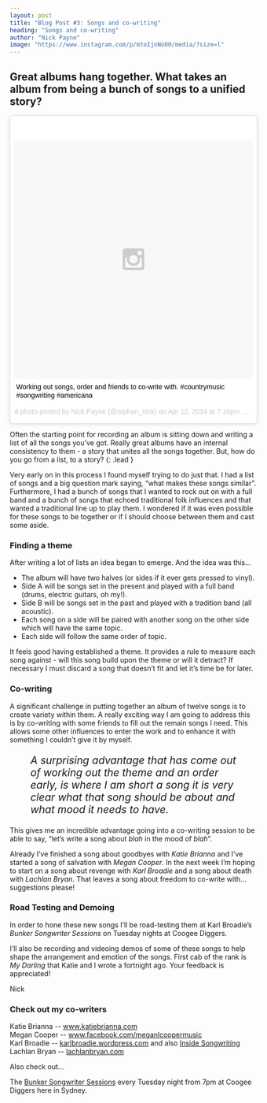 ```yaml
---
layout: post
title: "Blog Post #3: Songs and co-writing"
heading: "Songs and co-writing"
author: "Nick Payne"
image: "https://www.instagram.com/p/mtoIjnNoO0/media/?size=l"
---
```


## Great albums hang together. What takes an album from being a bunch of songs to a unified story?

<div class="d-flex justify-content-center external-media">
	<blockquote class="instagram-media" data-instgrm-captioned data-instgrm-version="4" style=" background:#FFF; border:0; border-radius:3px; box-shadow:0 0 1px 0 rgba(0,0,0,0.5),0 1px 10px 0 rgba(0,0,0,0.15); margin: 1px; max-width:658px; padding:0; width:99.375%; width:-webkit-calc(100% - 2px); width:calc(100% - 2px);"><div style="padding:8px;"> <div style=" background:#F8F8F8; line-height:0; margin-top:40px; padding:50% 0; text-align:center; width:100%;"> <div style=" background:url(data:image/png;base64,iVBORw0KGgoAAAANSUhEUgAAACwAAAAsCAMAAAApWqozAAAAGFBMVEUiIiI9PT0eHh4gIB4hIBkcHBwcHBwcHBydr+JQAAAACHRSTlMABA4YHyQsM5jtaMwAAADfSURBVDjL7ZVBEgMhCAQBAf//42xcNbpAqakcM0ftUmFAAIBE81IqBJdS3lS6zs3bIpB9WED3YYXFPmHRfT8sgyrCP1x8uEUxLMzNWElFOYCV6mHWWwMzdPEKHlhLw7NWJqkHc4uIZphavDzA2JPzUDsBZziNae2S6owH8xPmX8G7zzgKEOPUoYHvGz1TBCxMkd3kwNVbU0gKHkx+iZILf77IofhrY1nYFnB/lQPb79drWOyJVa/DAvg9B/rLB4cC+Nqgdz/TvBbBnr6GBReqn/nRmDgaQEej7WhonozjF+Y2I/fZou/qAAAAAElFTkSuQmCC); display:block; height:44px; margin:0 auto -44px; position:relative; top:-22px; width:44px;"></div></div> <p style=" margin:8px 0 0 0; padding:0 4px;"> <a href="https://instagram.com/p/mtoIjnNoO0/" style=" color:#000; font-family:Arial,sans-serif; font-size:14px; font-style:normal; font-weight:normal; line-height:17px; text-decoration:none; word-wrap:break-word;" target="_top">Working out songs, order and friends to co-write with. #countrymusic #songwriting #americana</a></p> <p style=" color:#c9c8cd; font-family:Arial,sans-serif; font-size:14px; line-height:17px; margin-bottom:0; margin-top:8px; overflow:hidden; padding:8px 0 7px; text-align:center; text-overflow:ellipsis; white-space:nowrap;">A photo posted by Nick Payne (@orphan_nick) on <time style=" font-family:Arial,sans-serif; font-size:14px; line-height:17px;" datetime="2014-04-13T02:16:31+00:00">Apr 12, 2014 at 7:16pm PDT</time></p></div></blockquote>
	<script async defer src="//platform.instagram.com/en_US/embeds.js"></script>
</div>

Often the starting point for recording an album is sitting down and writing a list of all the songs you&rsquo;ve got. Really great albums have an internal consistency to them - a story that unites all the songs together. But, how do you go from a list, to a story?
{: .lead }


Very early on in this process I found myself trying to do just that. I had a list of songs and a big question mark saying, &ldquo;what makes these songs similar&rdquo;. Furthermore, I had a bunch of songs that I wanted to rock out on with a full band and a bunch of songs that echoed traditional folk influences and that wanted a traditional line up to play them. I wondered if it was even possible for these songs to be together or if I should choose between them and cast some aside.

<h3>Finding a theme</h3>

After writing a lot of lists an idea began to emerge. And the idea was this&hellip;

<ul>
<li>The album will have two halves (or sides if it ever gets pressed to vinyl).</li>
<li>Side A will be songs set in the present and played with a full band (drums, electric guitars, oh my!).</li>
<li>Side B will be songs set in the past and played with a tradition band (all acoustic).</li>
<li>Each song on a side will be paired with another song on the other side which will have the same topic.</li>
<li>Each side will follow the same order of topic.</li>
</ul>

It feels good having established a theme. It provides a rule to measure each song against - will this song build upon the theme or will it detract? If necessary I must discard a song that doesn&rsquo;t fit and let it&rsquo;s time be for later.

<h3>Co-writing</h3>

A significant challenge in putting together an album of twelve songs is to create variety within them. A really exciting way I am going to address this is by co-writing with some friends to fill out the remain songs I need. This allows some other influences to enter the work and to enhance it with something I couldn&rsquo;t give it by myself.

<p style="font-size: 1.5em; font-style: italic; margin-left: 2em; margin-right: 2em;">A surprising advantage that has come out of working out the theme and an order early, is where I am short a song it is very clear what that song should be about and what mood it needs to have.</p>

This gives me an incredible advantage going into a co-writing session to be able to say, &ldquo;let&rsquo;s write a song about <em>blah</em> in the mood of <em>blah</em>&rdquo;.

Already I&rsquo;ve finished a song about goodbyes with <em>Katie Brianna</em> and I&rsquo;ve started a song of salvation with <em>Megan Cooper</em>. In the next week I&rsquo;m hoping to start on a song about revenge with <em>Karl Broadie</em> and a song about death with <em>Lachlan Bryan</em>. That leaves a song about freedom to co-write with&hellip; suggestions please!

<h3>Road Testing and Demoing</h3>

In order to hone these new songs I&rsquo;ll be road-testing them at Karl Broadie&rsquo;s <em>Bunker Songwriter Sessions</em> on Tuesday nights at Coogee Diggers.


I&rsquo;ll also be recording and videoing demos of some of these songs to help shape the arrangement and emotion of the songs. First cab of the rank is <em>My Darling</em> that Katie and I wrote a fortnight ago. Your feedback is appreciated!


Nick

<h3>Check out my co-writers</h3>

Katie Brianna -- <a href="http://www.katiebrianna.com/">www.katiebrianna.com</a>  
Megan Cooper -- <a href="http://www.facebook.com/meganlcoopermusic">www.facebook.com/meganlcoopermusic</a>  
Karl Broadie -- <a href="http://karlbroadie.wordpress.com/">karlbroadie.wordpress.com</a>&nbsp;and also <a href="http://www.insidesongwriting.com/">Inside Songwriting</a>  
Lachlan Bryan -- <a href="http://lachlanbryan.com/">lachlanbryan.com</a>

Also check out&hellip;

The <a href="https://www.facebook.com/BunkerSongwriterSessions">Bunker Songwriter Sessions</a> every Tuesday night from 7pm at Coogee Diggers here in Sydney.
